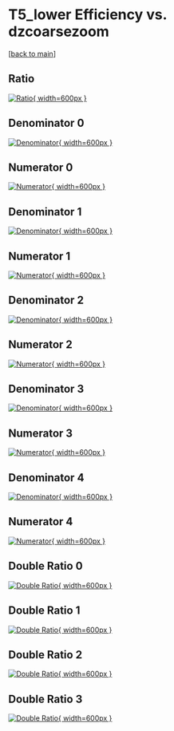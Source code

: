# T5_lower Efficiency vs. dzcoarsezoom

[[back to main](./)]



## Ratio

[![Ratio](../mtv/var/T5_lower_loweta_321_0_eff_dzcoarsezoom.png){ width=600px }](../mtv/var/T5_lower_loweta_321_0_eff_dzcoarsezoom.pdf)

## Denominator 0

[![Denominator](../mtv/den/T5_lower_loweta_321_0_eff_dzcoarsezoom_den0.png){ width=600px }](../mtv/den/T5_lower_loweta_321_0_eff_dzcoarsezoom_den0.pdf)

## Numerator 0

[![Numerator](../mtv/num/T5_lower_loweta_321_0_eff_dzcoarsezoom_num0.png){ width=600px }](../mtv/num/T5_lower_loweta_321_0_eff_dzcoarsezoom_num0.pdf)

## Denominator 1

[![Denominator](../mtv/den/T5_lower_loweta_321_0_eff_dzcoarsezoom_den1.png){ width=600px }](../mtv/den/T5_lower_loweta_321_0_eff_dzcoarsezoom_den1.pdf)

## Numerator 1

[![Numerator](../mtv/num/T5_lower_loweta_321_0_eff_dzcoarsezoom_num1.png){ width=600px }](../mtv/num/T5_lower_loweta_321_0_eff_dzcoarsezoom_num1.pdf)

## Denominator 2

[![Denominator](../mtv/den/T5_lower_loweta_321_0_eff_dzcoarsezoom_den2.png){ width=600px }](../mtv/den/T5_lower_loweta_321_0_eff_dzcoarsezoom_den2.pdf)

## Numerator 2

[![Numerator](../mtv/num/T5_lower_loweta_321_0_eff_dzcoarsezoom_num2.png){ width=600px }](../mtv/num/T5_lower_loweta_321_0_eff_dzcoarsezoom_num2.pdf)

## Denominator 3

[![Denominator](../mtv/den/T5_lower_loweta_321_0_eff_dzcoarsezoom_den3.png){ width=600px }](../mtv/den/T5_lower_loweta_321_0_eff_dzcoarsezoom_den3.pdf)

## Numerator 3

[![Numerator](../mtv/num/T5_lower_loweta_321_0_eff_dzcoarsezoom_num3.png){ width=600px }](../mtv/num/T5_lower_loweta_321_0_eff_dzcoarsezoom_num3.pdf)

## Denominator 4

[![Denominator](../mtv/den/T5_lower_loweta_321_0_eff_dzcoarsezoom_den4.png){ width=600px }](../mtv/den/T5_lower_loweta_321_0_eff_dzcoarsezoom_den4.pdf)

## Numerator 4

[![Numerator](../mtv/num/T5_lower_loweta_321_0_eff_dzcoarsezoom_num4.png){ width=600px }](../mtv/num/T5_lower_loweta_321_0_eff_dzcoarsezoom_num4.pdf)

## Double Ratio 0

[![Double Ratio](../mtv/ratio/T5_lower_loweta_321_0_eff_dzcoarsezoom_ratio0.png){ width=600px }](../mtv/ratio/T5_lower_loweta_321_0_eff_dzcoarsezoom_ratio0.pdf)

## Double Ratio 1

[![Double Ratio](../mtv/ratio/T5_lower_loweta_321_0_eff_dzcoarsezoom_ratio1.png){ width=600px }](../mtv/ratio/T5_lower_loweta_321_0_eff_dzcoarsezoom_ratio1.pdf)

## Double Ratio 2

[![Double Ratio](../mtv/ratio/T5_lower_loweta_321_0_eff_dzcoarsezoom_ratio2.png){ width=600px }](../mtv/ratio/T5_lower_loweta_321_0_eff_dzcoarsezoom_ratio2.pdf)

## Double Ratio 3

[![Double Ratio](../mtv/ratio/T5_lower_loweta_321_0_eff_dzcoarsezoom_ratio3.png){ width=600px }](../mtv/ratio/T5_lower_loweta_321_0_eff_dzcoarsezoom_ratio3.pdf)

